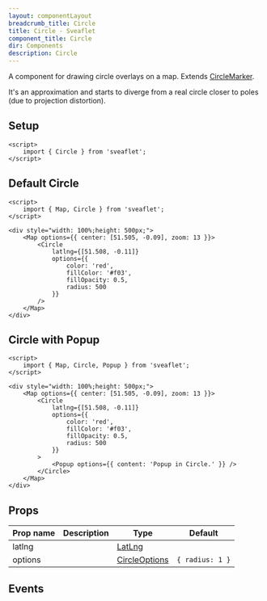 ```yaml
---
layout: componentLayout
breadcrumb_title: Circle
title: Circle - Sveaflet
component_title: Circle
dir: Components
description: Circle
---
```


A component for drawing circle overlays on a map. Extends [CircleMarker](https://leafletjs.com/reference.html#circlemarker).

It's an approximation and starts to diverge from a real circle closer to poles (due to projection distortion).

## Setup

```svelte example csr hideOutput
<script>
	import { Circle } from 'sveaflet';
</script>
```

## Default Circle

```svelte example csr
<script>
	import { Map, Circle } from 'sveaflet';
</script>

<div style="width: 100%;height: 500px;">
	<Map options={{ center: [51.505, -0.09], zoom: 13 }}>
		<Circle
			latlng={[51.508, -0.11]}
			options={{
				color: 'red',
				fillColor: '#f03',
				fillOpacity: 0.5,
				radius: 500
			}}
		/>
	</Map>
</div>
```

## Circle with Popup

```svelte example csr
<script>
	import { Map, Circle, Popup } from 'sveaflet';
</script>

<div style="width: 100%;height: 500px;">
	<Map options={{ center: [51.505, -0.09], zoom: 13 }}>
		<Circle
			latlng={[51.508, -0.11]}
			options={{
				color: 'red',
				fillColor: '#f03',
				fillOpacity: 0.5,
				radius: 500
			}}
		>
			<Popup options={{ content: 'Popup in Circle.' }} />
		</Circle>
	</Map>
</div>
```

## Props
| Prop name | Description | Type | Default |
| --- | --- | --- | --- |
| latlng    |  | [LatLng](https://leafletjs.com/reference.html#latlng) | |
| options   |  | [CircleOptions](https://leafletjs.com/reference.html#circle-option) | `{ radius: 1 }` |

## Events

